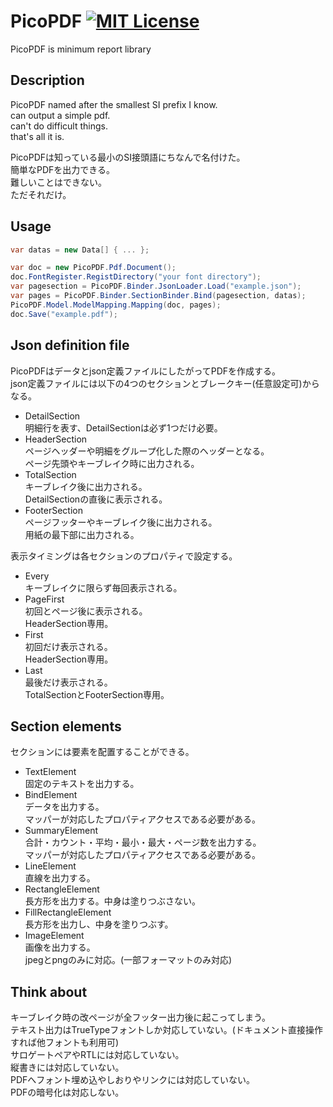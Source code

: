 # PicoPDF [![MIT License](https://img.shields.io/badge/license-MIT-blue.svg?style=flat)](LICENSE)

PicoPDF is minimum report library  

## Description

PicoPDF named after the smallest SI prefix I know.  
can output a simple pdf.  
can't do difficult things.  
that's all it is.  

PicoPDFは知っている最小のSI接頭語にちなんで名付けた。  
簡単なPDFを出力できる。  
難しいことはできない。  
ただそれだけ。  

## Usage

```cs
var datas = new Data[] { ... };

var doc = new PicoPDF.Pdf.Document();
doc.FontRegister.RegistDirectory("your font directory");
var pagesection = PicoPDF.Binder.JsonLoader.Load("example.json");
var pages = PicoPDF.Binder.SectionBinder.Bind(pagesection, datas);
PicoPDF.Model.ModelMapping.Mapping(doc, pages);
doc.Save("example.pdf");
```

## Json definition file

PicoPDFはデータとjson定義ファイルにしたがってPDFを作成する。  
json定義ファイルには以下の4つのセクションとブレークキー(任意設定可)からなる。  

* DetailSection  
  明細行を表す、DetailSectionは必ず1つだけ必要。  
* HeaderSection  
  ページヘッダーや明細をグループ化した際のヘッダーとなる。  
  ページ先頭やキーブレイク時に出力される。  
* TotalSection  
  キーブレイク後に出力される。  
  DetailSectionの直後に表示される。  
* FooterSection  
  ページフッターやキーブレイク後に出力される。  
  用紙の最下部に出力される。  

表示タイミングは各セクションのプロパティで設定する。  

* Every  
  キーブレイクに限らず毎回表示される。  
* PageFirst  
  初回とページ後に表示される。  
  HeaderSection専用。  
* First  
  初回だけ表示される。  
  HeaderSection専用。  
* Last  
  最後だけ表示される。  
  TotalSectionとFooterSection専用。  

## Section elements

セクションには要素を配置することができる。  

* TextElement  
  固定のテキストを出力する。  
* BindElement  
  データを出力する。  
  マッパーが対応したプロパティアクセスである必要がある。  
* SummaryElement  
  合計・カウント・平均・最小・最大・ページ数を出力する。  
  マッパーが対応したプロパティアクセスである必要がある。  
* LineElement  
  直線を出力する。  
* RectangleElement  
  長方形を出力する。中身は塗りつぶさない。  
* FillRectangleElement  
  長方形を出力し、中身を塗りつぶす。  
* ImageElement  
  画像を出力する。  
  jpegとpngのみに対応。(一部フォーマットのみ対応)  

## Think about

キーブレイク時の改ページが全フッター出力後に起こってしまう。  
テキスト出力はTrueTypeフォントしか対応していない。(ドキュメント直接操作すれば他フォントも利用可)  
サロゲートペアやRTLには対応していない。  
縦書きには対応していない。  
PDFへフォント埋め込やしおりやリンクには対応していない。  
PDFの暗号化は対応しない。  
